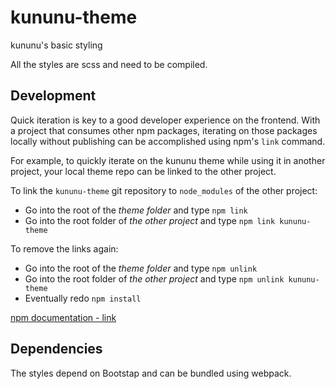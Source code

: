 # kununu-theme

kununu's basic styling

All the styles are scss and need to be compiled.

## Development

Quick iteration is key to a good developer experience on the frontend. With a project that consumes other npm packages, iterating on those packages locally without publishing can be accomplished using npm's `link` command.

For example, to quickly iterate on the kununu theme while using it in another project, your local theme repo can be linked to the other project.

To link the `kununu-theme` git repository to `node_modules` of the other project:

* Go into the root of the *theme folder* and type ```npm link```
* Go into the root folder of *the other project* and type ```npm link kununu-theme```

To remove the links again:

* Go into the root of the *theme folder* and type ```npm unlink```
* Go into the root folder of *the other project* and type ```npm unlink kununu-theme```
* Eventually redo ```npm install```

[npm documentation - link](https://docs.npmjs.com/cli/link)

## Dependencies

The styles depend on Bootstap and can be bundled using webpack.
